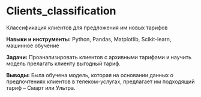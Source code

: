 # Clients_classification
Классификация клиентов для предложения им новых тарифов

**Навыки и инструменты:**
Python, Pandas, Matplotlib, Scikit-learn, машинное обучение

**Задачи:**
Проанализировать клиентов с архивными тарифами и научить модель прелагать клиенту выгодный тариф.

**Выводы:**
Была обучена модель, которая на основании данных о предпочтениях клиентов в телеком-услугах, предлагает им подходящий тариф – Смарт или Ультра.
